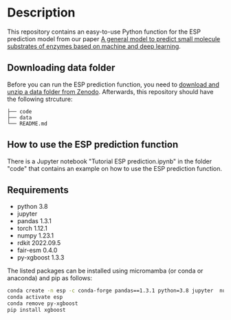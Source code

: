 # Description
This repository contains an easy-to-use Python function for the ESP prediction model from our paper [A general model to predict small molecule substrates of enzymes based on machine and deep learning](https://doi.org/10.1038/s41467-023-38347-2). 


## Downloading data folder
Before you can run the ESP prediction function, you need to [download and unzip a data folder from Zenodo](https://doi.org/10.5281/zenodo.8046233). Afterwards, this repository should have the following strcuture:

    ├── code                   
    ├── data                    
    └── README.md

## How to use the ESP prediction function
There is a Jupyter notebook "Tutorial ESP prediction.ipynb" in the folder "code" that contains an example on how to use the ESP prediction function.

## Requirements

- python 3.8
- jupyter
- pandas 1.3.1
- torch 1.12.1
- numpy 1.23.1
- rdkit 2022.09.5
- fair-esm 0.4.0
- py-xgboost 1.3.3

The listed packages can be installed using micromamba (or conda or anaconda) and pip as follows:

```bash
conda create -n esp -c conda-forge pandas==1.3.1 python=3.8 jupyter  numpy==1.23.1 fair-esm==0.4.0 py-xgboost=1.3.3 rdkit=2022.09.5
conda activate esp
conda remove py-xgboost
pip install xgboost
```

